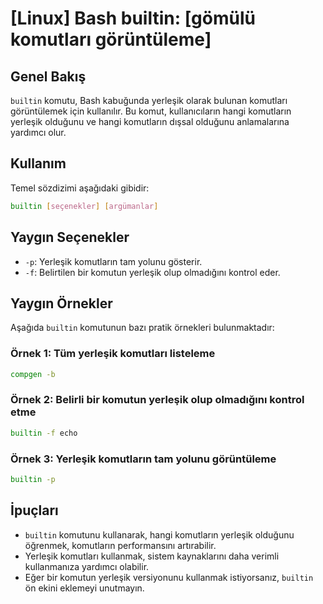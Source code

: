 # [Linux] Bash builtin: [gömülü komutları görüntüleme]

## Genel Bakış
`builtin` komutu, Bash kabuğunda yerleşik olarak bulunan komutları görüntülemek için kullanılır. Bu komut, kullanıcıların hangi komutların yerleşik olduğunu ve hangi komutların dışsal olduğunu anlamalarına yardımcı olur.

## Kullanım
Temel sözdizimi aşağıdaki gibidir:

```bash
builtin [seçenekler] [argümanlar]
```

## Yaygın Seçenekler
- `-p`: Yerleşik komutların tam yolunu gösterir.
- `-f`: Belirtilen bir komutun yerleşik olup olmadığını kontrol eder.

## Yaygın Örnekler
Aşağıda `builtin` komutunun bazı pratik örnekleri bulunmaktadır:

### Örnek 1: Tüm yerleşik komutları listeleme
```bash
compgen -b
```

### Örnek 2: Belirli bir komutun yerleşik olup olmadığını kontrol etme
```bash
builtin -f echo
```

### Örnek 3: Yerleşik komutların tam yolunu görüntüleme
```bash
builtin -p
```

## İpuçları
- `builtin` komutunu kullanarak, hangi komutların yerleşik olduğunu öğrenmek, komutların performansını artırabilir.
- Yerleşik komutları kullanmak, sistem kaynaklarını daha verimli kullanmanıza yardımcı olabilir.
- Eğer bir komutun yerleşik versiyonunu kullanmak istiyorsanız, `builtin` ön ekini eklemeyi unutmayın.